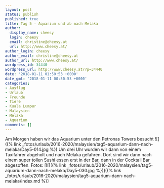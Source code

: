 ```yaml
---
layout: post
status: publish
published: true
title: Tag 5 - Aquarium und ab nach Melaka
author:
  display_name: cheesy
  login: cheesy
  email: christine@cheesy.at
  url: http://www.cheesy.at/
author_login: cheesy
author_email: christine@cheesy.at
author_url: http://www.cheesy.at/
wordpress_id: 34440
wordpress_url: http://www.cheesy.at/?p=34440
date: '2018-01-11 01:50:53 +0000'
date_gmt: '2018-01-11 00:50:53 +0000'
categories:
- Ausflug
- Urlaub
- Freunde
- Tiere
- Kuala Lumpur
- Malaysien
- Melaka
- Aquarium
comments: []
---
```

Am Morgen haben wir das Aquarium unter den Petronas Towers besucht
![]({% link _fotos/urlaub/2016-2020/malaysien/tag5-aquarium-dann-nach-melaka/Day5-014.jpg %})
Um drei Uhr wurden wir dann von einem Taxifahrer abgeholt und nach Melaka gefahren. Dort sind wir dann nach einem super tollen Sushi essen erst in der Bar, dann in der Cocktail Bar abgesoffen.
Fotos:
[![]({% link _fotos/urlaub/2016-2020/malaysien/tag5-aquarium-dann-nach-melaka/Day5-030.jpg %})]({% link _fotos/urlaub/2016-2020/malaysien/tag5-aquarium-dann-nach-melaka/index.md %})
